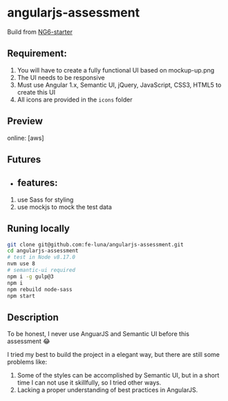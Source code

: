 # angularjs-assessment

Build from [NG6-starter](https://github.com/PatrickJS/NG6-starter)

## Requirement:

1. You will have to create a fully functional UI based on mockup-up.png
2. The UI needs to be responsive
3. Must use Angular 1.x, Semantic UI, jQuery, JavaScript, CSS3, HTML5 to create this UI
4. All icons are provided in the `icons` folder

## Preview

online: [aws]

## Futures

-   ## features:

1. use Sass for styling
2. use mockjs to mock the test data

## Runing locally

```bash
git clone git@github.com:fe-luna/angularjs-assessment.git
cd angularjs-assessment
# test in Node v8.17.0
nvm use 8
# semantic-ui required
npm i -g gulp@3
npm i
npm rebuild node-sass
npm start
```

## Description

To be honest, I never use AnguarJS and Semantic UI before this assessment 😂

I tried my best to build the project in a elegant way, but there are still some problems like:

1. Some of the styles can be accomplished by Semantic UI, but in a short time I can not use it skillfully, so I tried other ways.
2. Lacking a proper understanding of best practices in AngularJS.
